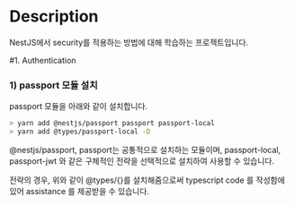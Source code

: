 # Description

NestJS에서 security를 적용하는 방법에 대해 학습하는 프로젝트입니다.

#1. Authentication

### 1) passport 모듈 설치
passport 모듈을 아래와 같이 설치합니다.
```bash
> yarn add @nestjs/passport passport passport-local
> yarn add @types/passport-local -D 
```
@nestjs/passport, passport는 공통적으로 설치하는 모듈이며, passport-local, passport-jwt 와 같은 구체적인 전략을 선택적으로 설치하여 사용할 수 있습니다.

전략의 경우, 위와 같이 @types/{}를 설치해줌으로써 typescript code 를 작성함에 있어 assistance 를 제공받을 수 있습니다. 

